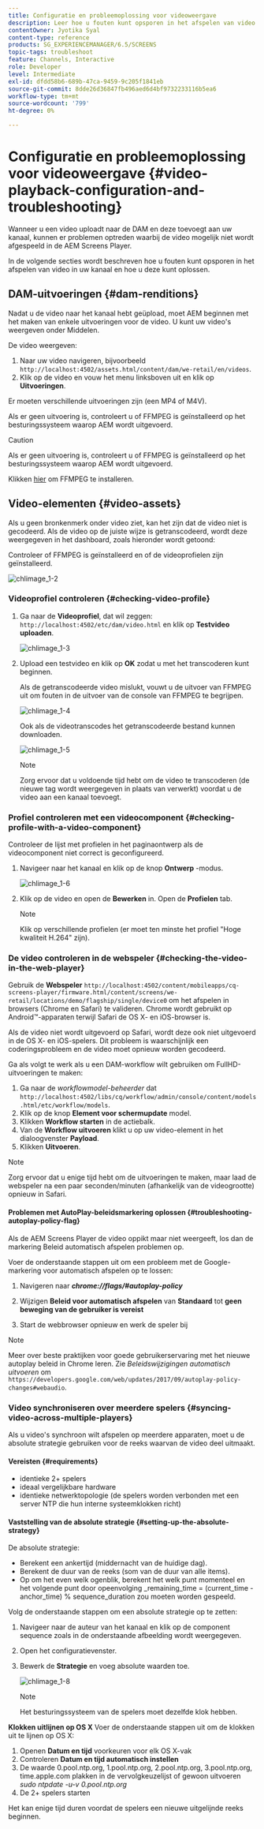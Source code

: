 ```yaml
---
title: Configuratie en probleemoplossing voor videoweergave
description: Leer hoe u fouten kunt opsporen in het afspelen van video in uw kanaal voor AEM Screens en hoe u problemen kunt oplossen.
contentOwner: Jyotika Syal
content-type: reference
products: SG_EXPERIENCEMANAGER/6.5/SCREENS
topic-tags: troubleshoot
feature: Channels, Interactive
role: Developer
level: Intermediate
exl-id: dfdd58b6-689b-47ca-9459-9c205f1841eb
source-git-commit: 8dde26d36847fb496aed6d4bf9732233116b5ea6
workflow-type: tm+mt
source-wordcount: '799'
ht-degree: 0%

---
```


# Configuratie en probleemoplossing voor videoweergave {#video-playback-configuration-and-troubleshooting}

Wanneer u een video uploadt naar de DAM en deze toevoegt aan uw kanaal, kunnen er problemen optreden waarbij de video mogelijk niet wordt afgespeeld in de AEM Screens Player.

In de volgende secties wordt beschreven hoe u fouten kunt opsporen in het afspelen van video in uw kanaal en hoe u deze kunt oplossen.

## DAM-uitvoeringen {#dam-renditions}

Nadat u de video naar het kanaal hebt geüpload, moet AEM beginnen met het maken van enkele uitvoeringen voor de video. U kunt uw video&#39;s weergeven onder Middelen.

De video weergeven:

1. Naar uw video navigeren, bijvoorbeeld `http://localhost:4502/assets.html/content/dam/we-retail/en/videos`.
1. Klik op de video en vouw het menu linksboven uit en klik op **Uitvoeringen**.

Er moeten verschillende uitvoeringen zijn (een MP4 of M4V).

Als er geen uitvoering is, controleert u of FFMPEG is geïnstalleerd op het besturingssysteem waarop AEM wordt uitgevoerd.

>[!CAUTION]
>
>Als er geen uitvoering is, controleert u of FFMPEG is geïnstalleerd op het besturingssysteem waarop AEM wordt uitgevoerd.
>
>Klikken [hier](https://www.ffmpeg.org/download.html) om FFMPEG te installeren.

## Video-elementen {#video-assets}

Als u geen bronkenmerk onder video ziet, kan het zijn dat de video niet is gecodeerd. Als de video op de juiste wijze is getranscodeerd, wordt deze weergegeven in het dashboard, zoals hieronder wordt getoond:

Controleer of FFMPEG is geïnstalleerd en of de videoprofielen zijn geïnstalleerd.

![chlimage_1-2](assets/chlimage_1-2.png)

### Videoprofiel controleren {#checking-video-profile}

1. Ga naar de **Videoprofiel**, dat wil zeggen: `http://localhost:4502/etc/dam/video.html` en klik op **Testvideo uploaden**.

   ![chlimage_1-3](assets/chlimage_1-3.png)

1. Upload een testvideo en klik op **OK** zodat u met het transcoderen kunt beginnen.

   Als de getranscodeerde video mislukt, vouwt u de uitvoer van FFMPEG uit om fouten in de uitvoer van de console van FFMPEG te begrijpen.

   ![chlimage_1-4](assets/chlimage_1-4.png)

   Ook als de videotranscodes het getranscodeerde bestand kunnen downloaden.

   ![chlimage_1-5](assets/chlimage_1-5.png)

   >[!NOTE]
   >
   >Zorg ervoor dat u voldoende tijd hebt om de video te transcoderen (de nieuwe tag wordt weergegeven in plaats van verwerkt) voordat u de video aan een kanaal toevoegt.

### Profiel controleren met een videocomponent {#checking-profile-with-a-video-component}

Controleer de lijst met profielen in het paginaontwerp als de videocomponent niet correct is geconfigureerd.

1. Navigeer naar het kanaal en klik op de knop **Ontwerp** -modus.

   ![chlimage_1-6](assets/chlimage_1-6.png)

1. Klik op de video en open de **Bewerken** in. Open de **Profielen** tab.

   >[!NOTE]
   >Klik op verschillende profielen (er moet ten minste het profiel &quot;Hoge kwaliteit H.264&quot; zijn).

### De video controleren in de webspeler {#checking-the-video-in-the-web-player}

Gebruik de **Webspeler** `http://localhost:4502/content/mobileapps/cq-screens-player/firmware.html/content/screens/we-retail/locations/demo/flagship/single/device0` om het afspelen in browsers (Chrome en Safari) te valideren. Chrome wordt gebruikt op Android™-apparaten terwijl Safari de OS X- en iOS-browser is.

Als de video niet wordt uitgevoerd op Safari, wordt deze ook niet uitgevoerd in de OS X- en iOS-spelers. Dit probleem is waarschijnlijk een coderingsprobleem en de video moet opnieuw worden gecodeerd.

Ga als volgt te werk als u een DAM-workflow wilt gebruiken om FullHD-uitvoeringen te maken:

1. Ga naar de *workflowmodel-beheerder* dat `http://localhost:4502/libs/cq/workflow/admin/console/content/models.html/etc/workflow/models`.
1. Klik op de knop **Element voor schermupdate** model.
1. Klikken **Workflow starten** in de actiebalk.
1. Van de **Workflow uitvoeren** klikt u op uw video-element in het dialoogvenster **Payload**.
1. Klikken **Uitvoeren**.

>[!NOTE]
>
>Zorg ervoor dat u enige tijd hebt om de uitvoeringen te maken, maar laad de webspeler na een paar seconden/minuten (afhankelijk van de videogrootte) opnieuw in Safari.

#### Problemen met AutoPlay-beleidsmarkering oplossen {#troubleshooting-autoplay-policy-flag}

Als de AEM Screens Player de video oppikt maar niet weergeeft, los dan de markering Beleid automatisch afspelen problemen op.

Voer de onderstaande stappen uit om een probleem met de Google-markering voor automatisch afspelen op te lossen:

1. Navigeren naar ***chrome://flags/#autoplay-policy***
1. Wijzigen **Beleid voor automatisch afspelen** van **Standaard** tot **geen beweging van de gebruiker is vereist**

1. Start de webbrowser opnieuw en werk de speler bij

>[!NOTE]
>
>Meer over beste praktijken voor goede gebruikerservaring met het nieuwe autoplay beleid in Chrome leren. Zie *Beleidswijzigingen automatisch uitvoeren* om `https://developers.google.com/web/updates/2017/09/autoplay-policy-changes#webaudio`.

### Video synchroniseren over meerdere spelers {#syncing-video-across-multiple-players}

Als u video&#39;s synchroon wilt afspelen op meerdere apparaten, moet u de absolute strategie gebruiken voor de reeks waarvan de video deel uitmaakt.

#### Vereisten {#requirements}

* identieke 2+ spelers
* ideaal vergelijkbare hardware
* identieke netwerktopologie (de spelers worden verbonden met een server NTP die hun interne systeemklokken richt)

#### Vaststelling van de absolute strategie {#setting-up-the-absolute-strategy}

De absolute strategie:

* Berekent een ankertijd (middernacht van de huidige dag).
* Berekent de duur van de reeks (som van de duur van alle items).
* Op om het even welk ogenblik, berekent het welk punt momenteel en het volgende punt door opeenvolging _remaining_time = (current_time - anchor_time) % sequence_duration zou moeten worden gespeeld.

Volg de onderstaande stappen om een absolute strategie op te zetten:

1. Navigeer naar de auteur van het kanaal en klik op de component sequence zoals in de onderstaande afbeelding wordt weergegeven.
1. Open het configuratievenster.
1. Bewerk de **Strategie** en voeg absolute waarden toe.

   ![chlimage_1-8](assets/chlimage_1-8.png)

   >[!NOTE]
   >Het besturingssysteem van de spelers moet dezelfde klok hebben.

**Klokken uitlijnen op OS X** Voer de onderstaande stappen uit om de klokken uit te lijnen op OS X:

1. Openen **Datum en tijd** voorkeuren voor elk OS X-vak
1. Controleren **Datum en tijd automatisch instellen**
1. De waarde 0.pool.ntp.org, 1.pool.ntp.org, 2.pool.ntp.org, 3.pool.ntp.org, time.apple.com plakken in de vervolgkeuzelijst of gewoon uitvoeren *sudo ntpdate -u-v 0.pool.ntp.org*
1. De 2+ spelers starten

Het kan enige tijd duren voordat de spelers een nieuwe uitgelijnde reeks beginnen.
